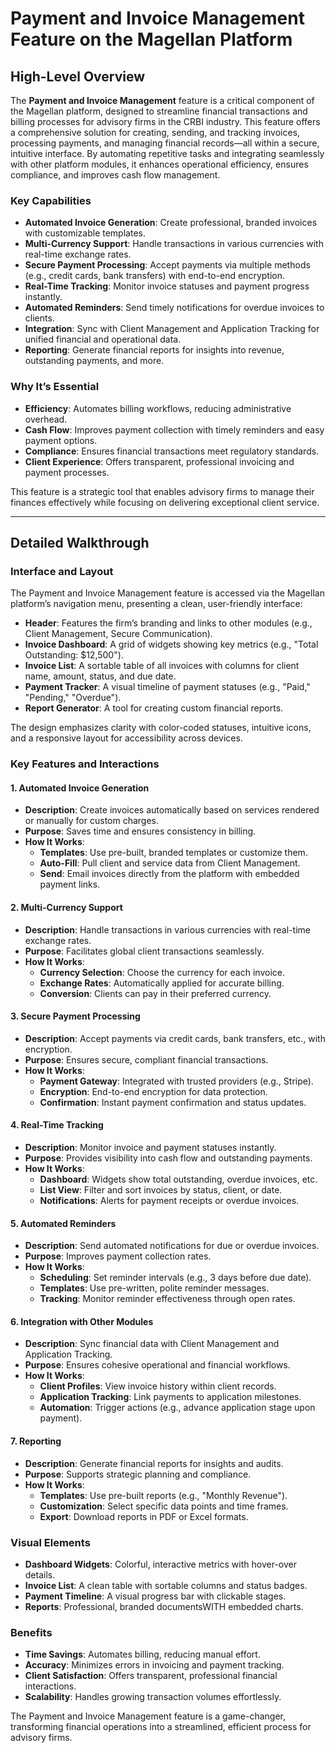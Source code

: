 # Payment and Invoice Management Feature on the Magellan Platform

## High-Level Overview

The **Payment and Invoice Management** feature is a critical component of the Magellan platform, designed to streamline financial transactions and billing processes for advisory firms in the CRBI industry. This feature offers a comprehensive solution for creating, sending, and tracking invoices, processing payments, and managing financial records—all within a secure, intuitive interface. By automating repetitive tasks and integrating seamlessly with other platform modules, it enhances operational efficiency, ensures compliance, and improves cash flow management.

### Key Capabilities
- **Automated Invoice Generation**: Create professional, branded invoices with customizable templates.
- **Multi-Currency Support**: Handle transactions in various currencies with real-time exchange rates.
- **Secure Payment Processing**: Accept payments via multiple methods (e.g., credit cards, bank transfers) with end-to-end encryption.
- **Real-Time Tracking**: Monitor invoice statuses and payment progress instantly.
- **Automated Reminders**: Send timely notifications for overdue invoices to clients.
- **Integration**: Sync with Client Management and Application Tracking for unified financial and operational data.
- **Reporting**: Generate financial reports for insights into revenue, outstanding payments, and more.

### Why It’s Essential
- **Efficiency**: Automates billing workflows, reducing administrative overhead.
- **Cash Flow**: Improves payment collection with timely reminders and easy payment options.
- **Compliance**: Ensures financial transactions meet regulatory standards.
- **Client Experience**: Offers transparent, professional invoicing and payment processes.

This feature is a strategic tool that enables advisory firms to manage their finances effectively while focusing on delivering exceptional client service.

---

## Detailed Walkthrough

### Interface and Layout
The Payment and Invoice Management feature is accessed via the Magellan platform’s navigation menu, presenting a clean, user-friendly interface:

- **Header**: Features the firm’s branding and links to other modules (e.g., Client Management, Secure Communication).
- **Invoice Dashboard**: A grid of widgets showing key metrics (e.g., "Total Outstanding: $12,500").
- **Invoice List**: A sortable table of all invoices with columns for client name, amount, status, and due date.
- **Payment Tracker**: A visual timeline of payment statuses (e.g., "Paid," "Pending," "Overdue").
- **Report Generator**: A tool for creating custom financial reports.

The design emphasizes clarity with color-coded statuses, intuitive icons, and a responsive layout for accessibility across devices.

### Key Features and Interactions

#### 1. Automated Invoice Generation
- **Description**: Create invoices automatically based on services rendered or manually for custom charges.
- **Purpose**: Saves time and ensures consistency in billing.
- **How It Works**:
  - **Templates**: Use pre-built, branded templates or customize them.
  - **Auto-Fill**: Pull client and service data from Client Management.
  - **Send**: Email invoices directly from the platform with embedded payment links.

#### 2. Multi-Currency Support
- **Description**: Handle transactions in various currencies with real-time exchange rates.
- **Purpose**: Facilitates global client transactions seamlessly.
- **How It Works**:
  - **Currency Selection**: Choose the currency for each invoice.
  - **Exchange Rates**: Automatically applied for accurate billing.
  - **Conversion**: Clients can pay in their preferred currency.

#### 3. Secure Payment Processing
- **Description**: Accept payments via credit cards, bank transfers, etc., with encryption.
- **Purpose**: Ensures secure, compliant financial transactions.
- **How It Works**:
  - **Payment Gateway**: Integrated with trusted providers (e.g., Stripe).
  - **Encryption**: End-to-end encryption for data protection.
  - **Confirmation**: Instant payment confirmation and status updates.

#### 4. Real-Time Tracking
- **Description**: Monitor invoice and payment statuses instantly.
- **Purpose**: Provides visibility into cash flow and outstanding payments.
- **How It Works**:
  - **Dashboard**: Widgets show total outstanding, overdue invoices, etc.
  - **List View**: Filter and sort invoices by status, client, or date.
  - **Notifications**: Alerts for payment receipts or overdue invoices.

#### 5. Automated Reminders
- **Description**: Send automated notifications for due or overdue invoices.
- **Purpose**: Improves payment collection rates.
- **How It Works**:
  - **Scheduling**: Set reminder intervals (e.g., 3 days before due date).
  - **Templates**: Use pre-written, polite reminder messages.
  - **Tracking**: Monitor reminder effectiveness through open rates.

#### 6. Integration with Other Modules
- **Description**: Sync financial data with Client Management and Application Tracking.
- **Purpose**: Ensures cohesive operational and financial workflows.
- **How It Works**:
  - **Client Profiles**: View invoice history within client records.
  - **Application Tracking**: Link payments to application milestones.
  - **Automation**: Trigger actions (e.g., advance application stage upon payment).

#### 7. Reporting
- **Description**: Generate financial reports for insights and audits.
- **Purpose**: Supports strategic planning and compliance.
- **How It Works**:
  - **Templates**: Use pre-built reports (e.g., "Monthly Revenue").
  - **Customization**: Select specific data points and time frames.
  - **Export**: Download reports in PDF or Excel formats.

### Visual Elements
- **Dashboard Widgets**: Colorful, interactive metrics with hover-over details.
- **Invoice List**: A clean table with sortable columns and status badges.
- **Payment Timeline**: A visual progress bar with clickable stages.
- **Reports**: Professional, branded documentsWITH embedded charts.

### Benefits
- **Time Savings**: Automates billing, reducing manual effort.
- **Accuracy**: Minimizes errors in invoicing and payment tracking.
- **Client Satisfaction**: Offers transparent, professional financial interactions.
- **Scalability**: Handles growing transaction volumes effortlessly.

The Payment and Invoice Management feature is a game-changer, transforming financial operations into a streamlined, efficient process for advisory firms.